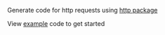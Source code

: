 Generate code for http requests using [http package](https://pub.dev/packages/http)

View [example](https://github.com/spideythewebhead/http_annotations/tree/main/http_annotations/example) code to get started
